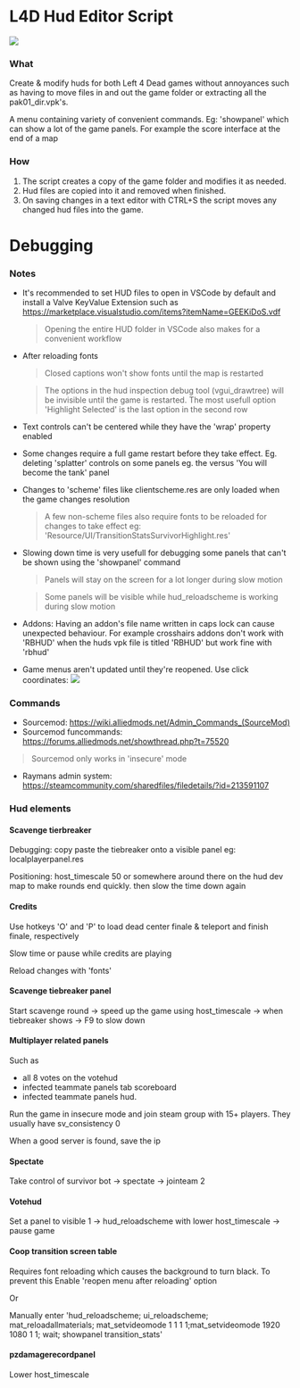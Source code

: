 # L4D Hud Editor Script

![](https://github.com/RB490/ahk-app-l4d-hud-editor/blob/master/Assets/Images/Readme.md/modifying.gif)

### What
Create & modify huds for both Left 4 Dead games without annoyances such as having to move files in and out the game folder or extracting all the pak01_dir.vpk's.

A menu containing variety of convenient commands. Eg: 'showpanel' which can show a lot of the game panels. For example the score interface at the end of a map

### How
1. The script creates a copy of the game folder and modifies it as needed.
2. Hud files are copied into it and removed when finished.
3. On saving changes in a text editor with CTRL+S the script moves any changed hud files into the game.

# Debugging
### Notes
* It's recommended to set HUD files to open in VSCode by default and install a Valve KeyValue Extension such as https://marketplace.visualstudio.com/items?itemName=GEEKiDoS.vdf
    > Opening the entire HUD folder in VSCode also makes for a convenient workflow

* After reloading fonts
    > Closed captions won't show fonts until the map is restarted

    > The options in the hud inspection debug tool (vgui_drawtree) will be invisible until the game is restarted. The most usefull option 'Highlight Selected' is the last option in the second row

* Text controls can't be centered while they have the 'wrap' property enabled
* Some changes require a full game restart before they take effect. Eg. deleting 'splatter' controls on some panels eg. the versus 'You will become the tank' panel
* Changes to 'scheme' files like clientscheme.res are only loaded when the game changes resolution
    > A few non-scheme files also require fonts to be reloaded for changes to take effect eg: 'Resource/UI/TransitionStatsSurvivorHighlight.res'
* Slowing down time is very usefull for debugging some panels that can't be shown using the 'showpanel' command
    > Panels will stay on the screen for a lot longer during slow motion

    > Some panels will be visible while hud_reloadscheme is working during slow motion
 
 * Addons: Having an addon's file name written in caps lock can cause unexpected behaviour. For example
crosshairs addons don't work with 'RBHUD' when the huds vpk file is titled 'RBHUD' but work fine with 'rbhud'

* Game menus aren't updated until they're reopened. Use click coordinates:
![](https://github.com/RB490/ahk-app-l4d-hud-editor/blob/master/Assets/Images/Readme.md/clickOnReload.png)

### Commands
* Sourcemod:              https://wiki.alliedmods.net/Admin_Commands_(SourceMod)
* Sourcemod funcommands:    https://forums.alliedmods.net/showthread.php?t=75520

> Sourcemod only works in 'insecure' mode

* Raymans admin system: https://steamcommunity.com/sharedfiles/filedetails/?id=213591107

### Hud elements

#### Scavenge tierbreaker
Debugging: copy paste the tiebreaker onto a visible panel eg: localplayerpanel.res

Positioning: host_timescale 50 or somewhere around there on the hud dev map to make rounds end quickly. then slow the time down again

#### Credits
Use hotkeys 'O' and 'P' to load dead center finale & teleport and finish finale, respectively

Slow time or pause while credits are playing

Reload changes with 'fonts'

#### Scavenge tiebreaker panel
Start scavenge round -> speed up the game using host_timescale -> when tiebreaker shows -> F9 to slow down

#### Multiplayer related panels
 Such as
- all 8 votes on the votehud
- infected teammate panels tab scoreboard
- infected teammate panels hud.

Run the game in insecure mode and join steam group with 15+ players. They usually have sv_consistency 0

When a good server is found, save the ip

#### Spectate
Take control of survivor bot -> spectate -> jointeam 2

#### Votehud
Set a panel to visible 1 ->  hud_reloadscheme with lower host_timescale -> pause game

#### Coop transition screen table
Requires font reloading which causes the background to turn black. To prevent this Enable 'reopen menu after reloading' option

Or

Manually enter 'hud_reloadscheme; ui_reloadscheme; mat_reloadallmaterials; mat_setvideomode 1 1 1 1;mat_setvideomode 1920 1080 1 1; wait; showpanel transition_stats'

#### pzdamagerecordpanel
Lower host_timescale